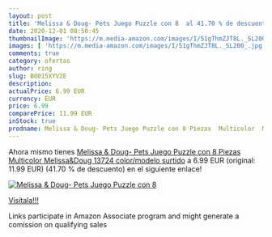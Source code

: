 ```yaml
---
layout: post
title: 'Melissa & Doug- Pets Juego Puzzle con 8  al 41.70 % de descuento'
date: 2020-12-01 08:50:45
thumbnailImage: 'https://m.media-amazon.com/images/I/51gThmZJT8L._SL200_.jpg'
images: [ 'https://m.media-amazon.com/images/I/51gThmZJT8L._SL200_.jpg' ]
comments: true
category: ofertas
author: ring
slug: B0015XYV2E
description:
actualPrice: 6.99 EUR
currency: EUR
price: 6.99
comparePrice: 11.99 EUR
inStock: true
prodname: Melissa & Doug- Pets Juego Puzzle con 8 Piezas  Multicolor  Melissa&Doug 13724    color/modelo surtido
---
```


Ahora mismo tienes [Melissa & Doug- Pets Juego Puzzle con 8 Piezas  Multicolor  Melissa&Doug 13724    color/modelo surtido](https://www.amazon.es/dp/B0015XYV2E/?tag=tolees-21) a 6.99 EUR (original: 11.99 EUR) (41.70 %  de descuento) en el siguiente enlace!

[![Melissa & Doug- Pets Juego Puzzle con 8 ](https://m.media-amazon.com/images/I/51gThmZJT8L._SL200_.jpg)](https://www.amazon.es/dp/B0015XYV2E/?tag=tolees-21)

[Visítala!!!](https://www.amazon.es/dp/B0015XYV2E/?tag=tolees-21)

Links participate in Amazon Associate program and might generate a comission on qualifying sales
